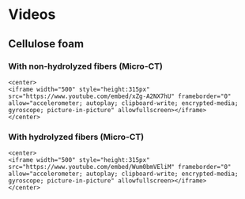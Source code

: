# Videos

## Cellulose foam 

### With non-hydrolyzed fibers (Micro-CT)

```@raw html
<center>
<iframe width="500" style="height:315px" src="https://www.youtube.com/embed/xZg-A2NX7hU" frameborder="0" allow="accelerometer; autoplay; clipboard-write; encrypted-media; gyroscope; picture-in-picture" allowfullscreen></iframe>
</center>
```

### With hydrolyzed fibers (Micro-CT)

```@raw html
<center>
<iframe width="500" style="height:315px" src="https://www.youtube.com/embed/Wum0bmVEliM" frameborder="0" allow="accelerometer; autoplay; clipboard-write; encrypted-media; gyroscope; picture-in-picture" allowfullscreen></iframe>
</center>
```


